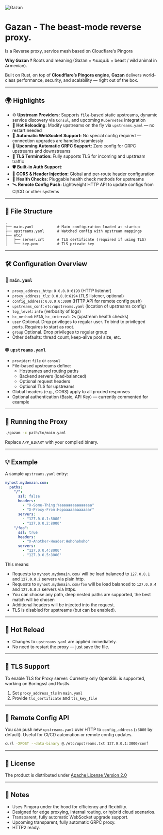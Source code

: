 ![Gazan](https://netangels.net/utils/gazan-black.jpg)

# Gazan - The beast-mode reverse proxy.

Is a Reverse proxy, service mesh based on Cloudflare's Pingora

**Why Gazan ?** Roots and meaning (Gazan = Գազան = beast / wild animal in Armenian).

Built on Rust, on top of **Cloudflare’s Pingora engine**, **Gazan** delivers world-class performance, security, and scalability — right out of the box.

---

## 🌍 Highlights

- ⚙️ **Upstream Providers:** Supports `file`-based static upstreams, dynamic service discovery via `Consul`, and upcoming `Kubernetes` integration
- 🔁 **Hot Reloading:** Modify upstreams on the fly via `upstreams.yaml` — no restart needed
- 🔮 **Automatic WebSocket Support:** No special config required — connection upgrades are handled seamlessly
- 🔮 **Upcoming Automatic GRPC Support:** Zero config for GRPC upstreams and downstreams
- 🔐 **TLS Termination:** Fully supports TLS for incoming and upstream traffic
- 🛡️ **Built-in Auth Support:**
- 🧠 **CORS & Header Injection:** Global and per-route header configuration
- 🧪 **Health Checks:** Pluggable health check methods for upstreams
- 🛰️ **Remote Config Push:** Lightweight HTTP API to update configs from CI/CD or other systems

---

## 📁 File Structure

```
.
├── main.yaml           # Main configuration loaded at startup
├── upstreams.yaml      # Watched config with upstream mappings
├── etc/
│   ├── server.crt      # TLS certificate (required if using TLS)
│   └── key.pem         # TLS private key
```

---

## 🛠 Configuration Overview

### 🔧 `main.yaml`

- `proxy_address_http`: `0.0.0.0:6193` (HTTP listener)
- `proxy_address_tls`: `0.0.0.0:6194` (TLS listener, optional)
- `config_address`: `0.0.0.0:3000` (HTTP API for remote config push)
- `upstreams_conf`: `etc/upstreams.yaml` (location of upstreams config)
- `log_level`: `info` (verbosity of logs)
- `hc_method`: `HEAD`, `hc_interval`: `2s` (upstream health checks)
- `user` Optional. Drop privileges to regular user. To bind to privileged ports. Requires to start as root.
- `group` Optional. Drop privileges to regular group
- Other defaults: thread count, keep-alive pool size, etc.

### 🌐 `upstreams.yaml`

- `provider`: `file` or `consul`
- File-based upstreams define:
    - Hostnames and routing paths
    - Backend servers (load-balanced)
    - Optional request headers
    - Optional TLS for upstreams
- Global headers (e.g., CORS) apply to all proxied responses
- Optional authentication (Basic, API Key) — currently commented for example

---

## 🔌 Running the Proxy

```bash
./gazan -c path/to/main.yaml
```

Replace `APP_BINARY` with your compiled binary.

---

## 💡 Example

A sample `upstreams.yaml` entry:

```yaml
myhost.mydomain.com:
  paths:
    "/":
      ssl: false
      headers:
        - "X-Some-Thing:Yaaaaaaaaaaaaaaa"
        - "X-Proxy-From:Hopaaaaaaaaaaaar"
      servers:
        - "127.0.0.1:8000"
        - "127.0.0.2:8000"
    "/foo":
      ssl: true
      headers:
        - "X-Another-Header:Hohohohoho"
      servers:
        - "127.0.0.4:8000"
        - "127.0.0.5:8000"
```

This means:

- Requests to `myhost.mydomain.com/` will be load balanced to `127.0.0.1` and `127.0.0.2` servers via plain http.
- Requests to `myhost.mydomain.com/foo` will be load balanced to `127.0.0.4` and `127.0.0.5` servers via https.
- You can choose any path, deep nested paths are supported, the best match will be chosen
- Additional headers will be injected into the request.
- TLS is disabled for upstreams (but can be enabled).

---

## 🔄 Hot Reload

- Changes to `upstreams.yaml` are applied immediately.
- No need to restart the proxy — just save the file.

---

## 🔐 TLS Support

To enable TLS for Proxy server: Currently only OpenSSL is supported, working on Boringssl and Rustls

1. Set `proxy_address_tls` in `main.yaml`
2. Provide `tls_certificate` and `tls_key_file`

---

## 📡 Remote Config API

You can push new `upstreams.yaml` over HTTP to `config_address` (`:3000` by default). Useful for CI/CD automation or remote config updates.

```bash
curl -XPOST --data-binary @./etc/upstreams.txt 127.0.0.1:3000/conf
```

---

## 📃 License

The product is distributed under [Apache License Version 2.0](https://www.apache.org/licenses/LICENSE-2.0)

---

## 🧠 Notes

- Uses Pingora under the hood for efficiency and flexibility.
- Designed for edge proxying, internal routing, or hybrid cloud scenarios.
- Transparent, fully automatic WebSocket upgrade support.
- Upcoming transparent, fully automatic GRPC proxy.
- HTTP2 ready. 